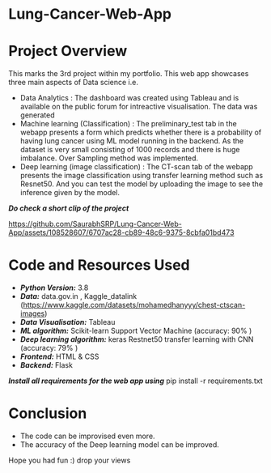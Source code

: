 # Lung-Cancer-Web-App

# Project Overview
This marks the 3rd project within my portfolio. This web app showcases three main aspects of Data science i.e.
- Data Analytics : The dashboard was created using Tableau and is available on the public forum for intreactive visualisation. The data was generated 
- Machine learning (Classification) : The preliminary_test tab in the webapp presents a form which predicts whether there is a probability of having lung cancer using ML model running in the backend. As the dataset is very small consisting of 1000 records and there is huge imbalance. Over Sampling method was implemented.
- Deep learning (image classification) : The CT-scan tab of the webapp presents the image classification using transfer learning method such as Resnet50. And you can test the model by uploading the image to see the inference given by the model.

***Do check a short clip of the project***




https://github.com/SaurabhSRP/Lung-Cancer-Web-App/assets/108528607/6707ac28-cb89-48c6-9375-8cbfa01bd473

# Code and Resources Used
- ***Python Version:*** 3.8
- ***Data:*** data.gov.in , Kaggle_datalink (https://www.kaggle.com/datasets/mohamedhanyyy/chest-ctscan-images)
- ***Data Visualisation:*** Tableau
- ***ML algorithm:*** Scikit-learn Support Vector Machine (accuracy: 90% )
- ***Deep learning algorithm:*** keras Restnet50 transfer learning with CNN (accuracy: 79% )
- ***Frontend:*** HTML & CSS
- ***Backend:*** Flask

***Install all requirements for the web app using*** pip install -r requirements.txt


# Conclusion
- The code can be improvised even more.
- The accuracy of the Deep learning model can be improved.



 Hope you had fun :) drop your views 


